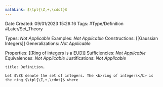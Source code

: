 ```yaml
---
mathLink: $\tpl{\Z,+,\cdot}$
---
```


<div class="topSpace"></div>

Date Created: 09/01/2023 15:29:16
Tags: #Type/Definition #Later/Set_Theory

Types: <i>Not Applicable</i>
Examples: <i>Not Applicable</i>
Constructions: [[Gaussian Integers]]
Generalizations: <i>Not Applicable</i>

Properties: [[Ring of integers is a EUD]]
Sufficiencies: <i>Not Applicable</i>
Equivalences: <i>Not Applicable</i>
Justifications: <i>Not Applicable</i>

``` ad-Definition
title: Definition.

Let $\Z$ denote the set of integers. The <b>ring of integers</b> is the ring $\tpl{\Z,+,\cdot}$ where

```
